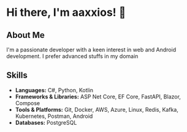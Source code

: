 # Hi there, I'm aaxxios! 👋

## About Me
I'm a passionate developer with a keen interest in web and Android development. I prefer advanced stuffs in my domain

## Skills
- **Languages:** C#, Python, Kotlin 
- **Frameworks & Libraries:** ASP Net Core, EF Core, FastAPI, Blazor, Compose
- **Tools & Platforms:** Git, Docker, AWS, Azure, Linux, Redis, Kafka, Kubernetes, Postman, Android
- **Databases:** PostgreSQL
